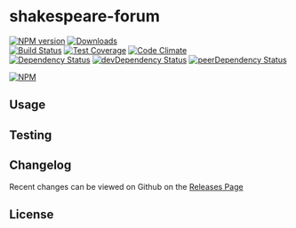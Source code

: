 # shakespeare-forum 
[![NPM version](https://badge.fury.io/js/shakespeare-forum.svg)](http://badge.fury.io/js/shakespeare-forum) [![Downloads](http://img.shields.io/npm/dm/shakespeare-forum.svg)](http://badge.fury.io/js/shakespeare-forum)   
[![Build Status](https://travis-ci.org//shakespeare-forum.svg?branch=master)](https://travis-ci.org//shakespeare-forum) [![Test Coverage](https://codeclimate.com/github//shakespeare-forum/badges/coverage.svg)](https://codeclimate.com/github//shakespeare-forum) [![Code Climate](https://codeclimate.com/github//shakespeare-forum/badges/gpa.svg)](https://codeclimate.com/github//shakespeare-forum)   
[![Dependency Status](https://david-dm.org//shakespeare-forum.svg)](https://david-dm.org//shakespeare-forum) [![devDependency Status](https://david-dm.org//shakespeare-forum/dev-status.svg)](https://david-dm.org//shakespeare-forum#info=devDependencies) [![peerDependency Status](https://david-dm.org//shakespeare-forum/peer-status.svg)](https://david-dm.org//shakespeare-forum#info=peerDependencies)    


> 

[![NPM](https://nodei.co/npm/shakespeare-forum.png?downloads=true&downloadRank=true&stars=true)](https://nodei.co/npm/shakespeare-forum)

## Usage


## Testing


## Changelog

Recent changes can be viewed on Github on the [Releases Page](https://github.com//shakespeare-forum/releases)

## License


